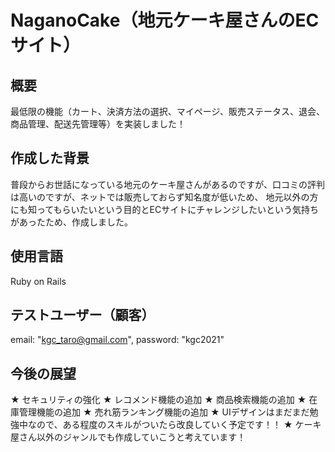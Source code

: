 # NaganoCake（地元ケーキ屋さんのECサイト）
## 概要
最低限の機能（カート、決済方法の選択、マイページ、販売ステータス、退会、商品管理、配送先管理等）を実装しました！

## 作成した背景
普段からお世話になっている地元のケーキ屋さんがあるのですが、口コミの評判は高いのですが、ネットでは販売しておらず知名度が低いため、
地元以外の方にも知ってもらいたいという目的とECサイトにチャレンジしたいという気持ちがあったため、作成しました。

## 使用言語
Ruby on Rails

## テストユーザー（顧客）
email: "kgc_taro@gmail.com",
password: "kgc2021"

## 今後の展望
★ セキュリティの強化
★ レコメンド機能の追加
★ 商品検索機能の追加
★ 在庫管理機能の追加
★ 売れ筋ランキング機能の追加
★ UIデザインはまだまだ勉強中なので、ある程度のスキルがついたら改良していく予定です！！
★ ケーキ屋さん以外のジャンルでも作成していこうと考えています！